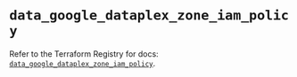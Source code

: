 # `data_google_dataplex_zone_iam_policy`

Refer to the Terraform Registry for docs: [`data_google_dataplex_zone_iam_policy`](https://registry.terraform.io/providers/hashicorp/google/6.4.0/docs/data-sources/dataplex_zone_iam_policy).
